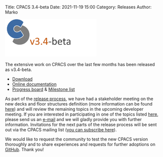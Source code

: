 Title: CPACS 3.4-beta
Date: 2021-11-19 15:00
Category: Releases
Author: Marko

<img src="images/cpacs_logo_v3_4-beta.png"
     alt="cpacs_logo_v3_4-beta"
     width="300px">
     
The extensive work on CPACS over the last few months has been released as v3.4-beta.  

- [Download](https://github.com/DLR-SL/CPACS/releases/tag/v3.4-beta)
- [Online documentation](https://www.cpacs.de/documentation/CPACS_3_4_beta/index.html)
- [Progress board](https://github.com/DLR-SL/CPACS/projects/7) & [Milestone list](https://github.com/DLR-SL/CPACS/milestone/8)

As part of the [release process](https://www.cpacs.de/pages/contribute.html), we have had a stakeholder meeting on the new decks and floor structures definition (more information can be found [here](https://www.cpacs.de/cpacs-stakeholder-meeting-on-decks-definition-and-floor-structures.html)) and will review the remaining topics in the upcoming developer meeting. 
If you are interested in participating in one of the topics listed [here](https://github.com/DLR-SL/CPACS/releases/tag/v3.4-beta), please send us an [e-mail](mailto:cpacs@dlr.de) and we will gladly provide you with further information.
Invitations for the next parts of the release process will be sent out via the CPACS mailing list ([you can subscribe here](https://www.cpacs.de/pages/contact.html)).

We would like to request the community to test the new CPACS version thoroughly and to share experiences and requests for further adoptions on [GitHub](https://github.com/DLR-SL/CPACS). Thank you!